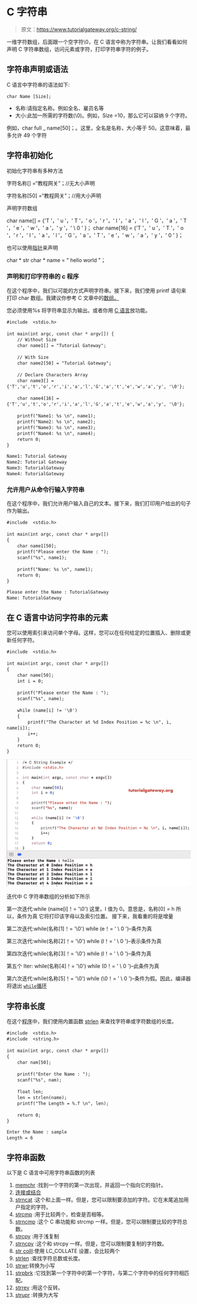 # C 字符串

> 原文：<https://www.tutorialgateway.org/c-string/>

一维字符数组，后面跟一个空字符\0，在 C 语言中称为字符串。让我们看看如何声明 C 字符串数组，访问元素或字符，打印字符串字符的例子。

## 字符串声明或语法

C 语言中字符串的语法如下:

```
char Name [Size];
```

*   名称:请指定名称。例如全名、雇员名等
*   大小:此加一所需的字符数(\0)。例如，Size =10，那么它可以容纳 9 个字符。

例如，char full _ name[50]；。这里，全名是名称，大小等于 50。这意味着，最多允许 49 个字符

## 字符串初始化

初始化字符串有多种方法

字符名称[] =“教程网关”；//无大小声明

字符名称[50] =“教程网关”；//用大小声明

声明字符数组

char name[] = {'T '，' u '，' T '，' o '，' r '，' I '，' a '，' l '，' G '，' a '，' T '，' e '，' w '，' a '，' y '，' \ 0 ' }；
char name[16] = {'T '，' u '，' T '，' o '，' r '，' I '，' a '，' l '，' G '，' a '，' T '，' e '，' w '，' a '，' y '，' 0 ' }；

也可以使用[指针](https://www.tutorialgateway.org/pointers-in-c/)来声明

char * str
char * name = " hello world "；

### 声明和打印字符串的 c 程序

在这个程序中，我们以可能的方式声明字符串。接下来，我们使用 printf 语句来打印 char 数组。我建议你参考 C 文章中的[数组。](https://www.tutorialgateway.org/array-in-c/)

您必须使用%s 将字符串显示为输出。或者你用 [C 语言](https://www.tutorialgateway.org/c-programming/)放功能。

```
#include  <stdio.h>

int main(int argc, const char * argv[]) {
    // Without Size
    char name1[] = "Tutorial Gateway";

    // With Size
    char name2[50] = "Tutorial Gateway";

    // Declare Characters Array
    char name3[] = {'T','u','t','o','r','i','a','l','G','a','t','e','w','a','y', '\0'};

    char name4[16] = {'T','u','t','o','r','i','a','l','G','a','t','e','w','a','y', '\0'};

    printf("Name1: %s \n", name1);
    printf("Name2: %s \n", name2);
    printf("Name3: %s \n", name3);
    printf("Name4: %s \n", name4);
    return 0;
}
```

```
Name1: Tutorial Gateway 
Name2: Tutorial Gateway 
Name3: TutorialGateway 
Name4: TutorialGateway 
```

### 允许用户从命令行输入字符串

在这个程序中，我们允许用户输入自己的文本。接下来，我们打印用户给出的句子作为输出。

```
#include  <stdio.h>

int main(int argc, const char * argv[])
{
    char name1[50];
    printf("Please enter the Name : ");
    scanf("%s", name1);

    printf("Name: %s \n", name1);
    return 0;
}
```

```
Please enter the Name : TutorialGateway
Name: TutorialGateway 
```

## 在 C 语言中访问字符串的元素

您可以使用索引来访问单个字母。这样，您可以在任何给定的位置插入、删除或更新任何字符。

```
#include  <stdio.h>

int main(int argc, const char * argv[])
{
    char name[50];
    int i = 0;

    printf("Please enter the Name : ");
    scanf("%s", name);

    while (name[i] != '\0')
    {
        printf("The Character at %d Index Position = %c \n", i, name[i]);
        i++;
    }
    return 0;
}
```

![C String 3](img/99e1e8bdafb22aa15a7ab27cb23d2dc7.png)

迭代中 C 字符串数组的分析如下所示

第一次迭代:while (name[i]！= '\0')
这里，I 值为 0。意思是，名称[0] = h 所以，条件为真
它将打印该字母以及索引位置。
接下来，我看重的将是增量

第二次迭代:while(名称[1]！= '\0')
while (e！= ' \ 0 ')–条件为真

第三次迭代:while(名称[2]！= '\0')
while (l！= ' \ 0 ')–表示条件为真

第四次迭代:while(名称[3]！= '\0')
while (l！= ' \ 0 ')–条件为真

第五个 Iter: while(名称[4]！= '\0')
while (0！= ' \ 0 ')–此条件为真

第六次迭代:while(名称[5]！= '\0')
while (\0！= ' \ 0 ')–条件为假。因此，编译器将退出 [`while`循环](https://www.tutorialgateway.org/while-loop-in-c/)

## 字符串长度

在这个[程序](https://www.tutorialgateway.org/c-programming-examples/)中，我们使用内置函数 [strlen](https://www.tutorialgateway.org/c-program-to-find-length-of-a-string/) 来查找字符串或字符数组的长度。

```
#include  <stdio.h>
#include  <string.h>

int main(int argc, const char * argv[])
{
    char nam[50];

    printf("Enter the Name : ");
    scanf("%s", nam);

    float len;
    len = strlen(name);
    printf("The Length = %.f \n", len);

    return 0;
}
```

```
Enter the Name : sample
Length = 6 
```

## 字符串函数

以下是 C 语言中可用字符串函数的列表

1.  [memchr](https://www.tutorialgateway.org/memchr-in-c-language/) :找到一个字符的第一次出现，并返回一个指向它的指针。
2.  [连接或结合](https://www.tutorialgateway.org/strcat-in-c-programming/)
3.  [strncat](https://www.tutorialgateway.org/strncat-in-c-language/) :这个和上面一样。但是，您可以限制要添加的字符。它在末尾追加用户指定的字符。
4.  [strcmp](https://www.tutorialgateway.org/c-strcmp-function/) :用于比较两个，检查是否相等。
5.  [strncmp](https://www.tutorialgateway.org/strncmp-in-c-language/) :这个 C 串功能和 strcmp 一样。但是，您可以限制要比较的字符总数。
6.  [strcpy](https://www.tutorialgateway.org/strcpy-in-c-programming/) :用于浅复制
7.  [strncpy](https://www.tutorialgateway.org/strncpy-in-c-language/) :这个和 strcpy 一样。但是，您可以限制要复制的字符数。
8.  [str colll](https://www.tutorialgateway.org/strcoll-in-c-language/):使用 LC_COLLATE 设置，会比较两个
9.  [strlen](https://www.tutorialgateway.org/c-program-to-find-length-of-a-string/) :查找字符总数或长度。
10.  [strwr](https://www.tutorialgateway.org/strlwr-in-c-programming/):转换为小写
11.  [strpbrk](https://www.tutorialgateway.org/strpbrk-c-in-language/) :它找到第一个字符中的第一个字符，与第二个字符中的任何字符相匹配。
12.  [strrev](https://www.tutorialgateway.org/strrev-in-c-programming/) :用这个反转。
13.  [strupr](https://www.tutorialgateway.org/strupr-in-c-programming/) :转换为大写